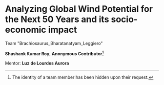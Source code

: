 # Analyzing Global Wind Potential for the Next 50 Years and its socio-economic impact

Team "Brachiosaurus_Bharatanatyam_Leggiero"

**Shashank Kumar Roy**, **Anonymous Contributor[^1]**

Mentor: **Luz de Lourdes Aurora**


[^1]: The identity of a team member has been hidden upon their request.
